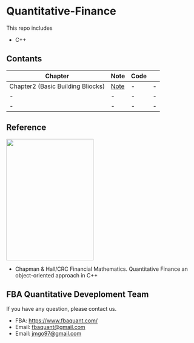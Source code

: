 # Quantitative-Finance
This repo includes
  + C++   

## Contants

|Chapter|Note|Code||
|---|---|---|---|
|Chapter2 (Basic Building Bliocks)|[Note](https://github.com/joomong/Quantitative-Finance/tree/main/Chapter2)|-|-|
|-|-|-|-|
|-|-|-|-|


## Reference
<img src="https://images-na.ssl-images-amazon.com/images/I/71cmaXR+ONL.jpg" width="230" height="320"/>

+ Chapman &amp; Hall/CRC Financial Mathematics. Quantitative Finance an object-oriented approach in C++


## FBA Quantitative Deveploment Team
If you have any question, please contact us.  
+ FBA: https://www.fbaquant.com/  
+ Email: fbaquant@gmail.com
+ Email: jmgo97@gmail.com

